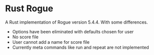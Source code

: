 # Rust Rogue 

A Rust implementation of Rogue version 5.4.4. With some differences.

- Options have been eliminated with defaults chosen for user
- No score file
- User cannot add a name for score file
- Currently meta commands like run and repeat are not implemented
